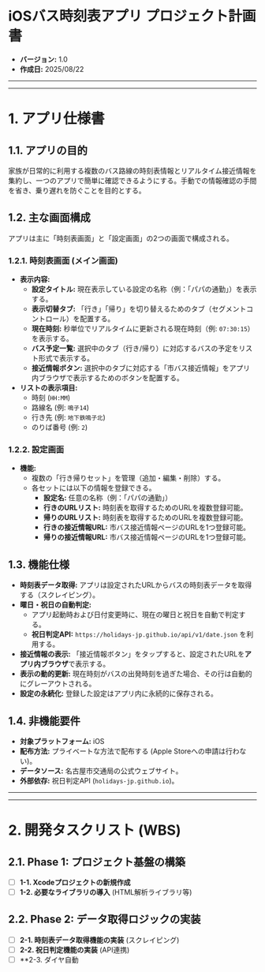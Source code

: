 # iOSバス時刻表アプリ プロジェクト計画書

- **バージョン:** 1.0
- **作成日:** 2025/08/22

---
---

# 1. アプリ仕様書

## 1.1. アプリの目的

家族が日常的に利用する複数のバス路線の時刻表情報とリアルタイム接近情報を集約し、一つのアプリで簡単に確認できるようにする。手動での情報確認の手間を省き、乗り遅れを防ぐことを目的とする。

## 1.2. 主な画面構成

アプリは主に「時刻表画面」と「設定画面」の2つの画面で構成される。

### 1.2.1. 時刻表画面 (メイン画面)

- **表示内容:**
    - **設定タイトル:** 現在表示している設定の名称（例：「パパの通勤」）を表示する。
    - **表示切替タブ:** 「行き」「帰り」を切り替えるためのタブ（セグメントコントロール）を配置する。
    - **現在時刻:** 秒単位でリアルタイムに更新される現在時刻（例: `07:30:15`）を表示する。
    - **バス予定一覧:** 選択中のタブ（行き/帰り）に対応するバスの予定をリスト形式で表示する。
    - **接近情報ボタン:** 選択中のタブに対応する「市バス接近情報」をアプリ内ブラウザで表示するためのボタンを配置する。
- **リストの表示項目:**
    - 時刻 (`HH:MM`)
    - 路線名 (例: `鳴子14`)
    - 行き先 (例: `地下鉄鳴子北`)
    - のりば番号 (例: `2`)

### 1.2.2. 設定画面

- **機能:**
    - 複数の「行き帰りセット」を管理（追加・編集・削除）する。
    - 各セットには以下の情報を登録できる。
        - **設定名:** 任意の名称（例：「パパの通勤」）
        - **行きのURLリスト:** 時刻表を取得するためのURLを複数登録可能。
        - **帰りのURLリスト:** 時刻表を取得するためのURLを複数登録可能。
        - **行きの接近情報URL:** 市バス接近情報ページのURLを1つ登録可能。
        - **帰りの接近情報URL:** 市バス接近情報ページのURLを1つ登録可能。

## 1.3. 機能仕様

- **時刻表データ取得:** アプリは設定されたURLからバスの時刻表データを取得する（スクレイピング）。
- **曜日・祝日の自動判定:**
    - アプリ起動時および日付変更時に、現在の曜日と祝日を自動で判定する。
    - **祝日判定API:** `https://holidays-jp.github.io/api/v1/date.json` を利用する。
- **接近情報の表示:** 「接近情報ボタン」をタップすると、設定されたURLを**アプリ内ブラウザ**で表示する。
- **表示の動的更新:** 現在時刻がバスの出発時刻を過ぎた場合、その行は自動的にグレーアウトされる。
- **設定の永続化:** 登録した設定はアプリ内に永続的に保存される。

## 1.4. 非機能要件

- **対象プラットフォーム:** iOS
- **配布方法:** プライベートな方法で配布する (Apple Storeへの申請は行わない)。
- **データソース:** 名古屋市交通局の公式ウェブサイト。
- **外部依存:** 祝日判定API (`holidays-jp.github.io`)。

---
---

# 2. 開発タスクリスト (WBS)

## 2.1. Phase 1: プロジェクト基盤の構築
- [ ] **1-1. Xcodeプロジェクトの新規作成**
- [ ] **1-2. 必要なライブラリの導入** (HTML解析ライブラリ等)

## 2.2. Phase 2: データ取得ロジックの実装
- [ ] **2-1. 時刻表データ取得機能の実装** (スクレイピング)
- [ ] **2-2. 祝日判定機能の実装** (API連携)
- [ ] **2-3. ダイヤ自動